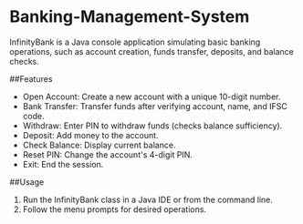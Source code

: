 # Banking-Management-System

InfinityBank is a Java console application simulating basic banking operations, such as account creation, funds transfer, deposits, and balance checks.

##Features

- Open Account: Create a new account with a unique 10-digit number.
- Bank Transfer: Transfer funds after verifying account, name, and IFSC code.
- Withdraw: Enter PIN to withdraw funds (checks balance sufficiency).
- Deposit: Add money to the account.
- Check Balance: Display current balance.
- Reset PIN: Change the account's 4-digit PIN.
- Exit: End the session.

##Usage

1. Run the InfinityBank class in a Java IDE or from the command line.
2. Follow the menu prompts for desired operations.
